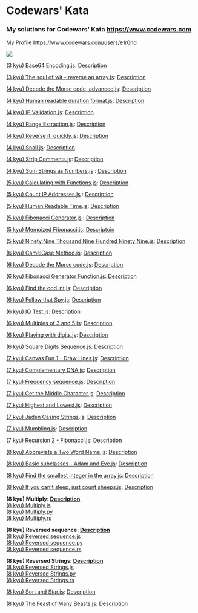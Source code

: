 # Codewars' Kata

### My solutions for Codewars' Kata https://www.codewars.com

My Profile https://www.codewars.com/users/e1r0nd<br>

![](https://www.codewars.com/users/e1r0nd/badges/large)

[(3 kyu) Base64 Encoding.js](<(3%20kyu)%20Base64%20Encoding.js>): [Description](https://www.codewars.com/kata/5270f22f862516c686000161)

[(3 kyu) The soul of wit - reverse an array.js](<(3%20kyu)%20The%20soul%20of%20wit%20-%20reverse%20an%20array.js>): [Description](https://www.codewars.com/kata/the-soul-of-wit-reverse-an-array)

[(4 kyu) Decode the Morse code, advanced.js](<(4%20kyu)%20Decode%20the%20Morse%20code%2C%20advanced.js>): [Description](https://www.codewars.com/kata/decode-the-morse-code-advanced)

[(4 kyu) Human readable duration format.js](<(4%20kyu)%20Human%20readable%20duration%20format.js>): [Description](https://www.codewars.com/kata/human-readable-duration-format)

[(4 kyu) IP Validation.js](<(4%20kyu)%20IP%20Validation.js>): [Description](https://www.codewars.com/kata/ip-validation)

[(4 kyu) Range Extraction.js](<(4%20kyu)%20Range%20Extraction.js>): [Description](https://www.codewars.com/kata/range-extraction)

[(4 kyu) Reverse it, quickly.js](<(4%20kyu)%20Reverse%20it%2C%20quickly.js>): [Description](https://www.codewars.com/kata/reverse-it-quickly)

[(4 kyu) Snail.js](<(4%20kyu)%20Snail.js>): [Description](https://www.codewars.com/kata/snail/javascript)

[(4 kyu) Strip Comments.js](<(4%20kyu)%20Strip%20Comments.js>): [Description](https://www.codewars.com/kata/51c8e37cee245da6b40000bd)

[(4 kyu) Sum Strings as Numbers.js](<(4%20kyu)%20Sum%20Strings%20as%20Numbers.js>) : [Description](https://www.codewars.com/kata/5324945e2ece5e1f32000370)

[(5 kyu) Calculating with Functions.js](<(5%20kyu)%20Calculating%20with%20Functions.js>): [Description](https://www.codewars.com/kata/525f3eda17c7cd9f9e000b39/)

[(5 kyu) Count IP Addresses.js](<(5%20kyu)%20Count%20IP%20Addresses.js>) : [Description](https://www.codewars.com/kata/526989a41034285187000de4)

[(5 kyu) Human Readable Time.js](<(5%20kyu)%20Human%20Readable%20Time.js>): [Description](https://www.codewars.com/kata/human-readable-time)

[(5 kyu) Fibonacci Generator.js](<(5%20kyu)%20Fibonacci%20Generator.js>) : [Description](https://www.codewars.com/kata/522498c9906b0cfcb40001fc)

[(5 kyu) Memoized Fibonacci.js](<(5%20kyu)%20Memoized%20Fibonacci.js>): [Descriptoin](https://www.codewars.com/kata/memoized-fibonacci)

[(5 kyu) Ninety Nine Thousand Nine Hundred Ninety Nine.js](<(5%20kyu)%20Ninety%20Nine%20Thousand%20Nine%20Hundred%20Ninety%20Nine.js>): [Description](https://www.codewars.com/kata/5463c8db865001c1710003b2)

[(6 kyu) CamelCase Method.js](<(6%20kyu)%20CamelCase%20Method.js>): [Description](https://www.codewars.com/kata/camelcase-method)

[(6 kyu) Decode the Morse code.js](<(6%20kyu)%20Decode%20the%20Morse%20code.js>): [Description](https://www.codewars.com/kata/decode-the-morse-code)

[(6 kyu) Fibonacci Generator Function.js]((6%20kyu)%20Fibonacci%20Generator%20Function.js): [Description](https://www.codewars.com/kata/fibonacci-generator-function)

[(6 kyu) Find the odd int.js](<(6%20kyu)%20Find%20the%20odd%20int.js>): [Description](https://www.codewars.com/kata/find-the-odd-int)

[(6 kyu) Follow that Spy.js](<(6%20kyu)%20Follow%20that%20Spy.js>): [Description](https://www.codewars.com/kata/follow-that-spy)

[(6 kyu) IQ Test.js](<(6%20kyu)%20IQ%20Test.js>): [Description](https://www.codewars.com/kata/iq-test)

[(6 kyu) Multiples of 3 and 5.js](<(6%20kyu)%20Multiples%20of%203%20and%205.js>): [Description](https://www.codewars.com/kata/multiples-of-3-and-5)

[(6 kyu) Playing with digits.js](<(6%20kyu)%20Playing%20with%20digits.js>): [Description](https://www.codewars.com/kata/playing-with-digits)

[(6 kyu) Square Digits Sequence.js]((6%20kyu)%20Square%20Digits%20Sequence.js): [Description](https://www.codewars.com/kata/simple-fun-number-23-square-digits-sequence)

[(7 kyu) Canvas Fun 1 - Draw Lines.js]((7%20kyu)%20Canvas%20Fun%201%20-%20Draw%20Lines.js): [Description](http://www.codewars.com/kata/canvas-fun-number-1-draw-lines)

[(7 kyu) Complementary DNA.js](<(7%20kyu)%20Complementary%20DNA.js>): [Description](https://www.codewars.com/kata/complementary-dna/)

[(7 kyu) Frequency sequence.js](<(7%20kyu)%20Frequency%20sequence.js>): [Description](https://www.codewars.com/kata/frequency-sequence/)

[(7 kyu) Get the Middle Character.js](<(7%20kyu)%20Get%20the%20Middle%20Character.js>): [Description](https://www.codewars.com/kata/get-the-middle-character/)

[(7 kyu) Highest and Lowest.js](<(7%20kyu)%20Highest%20and%20Lowest.js>): [Description](https://www.codewars.com/kata/highest-and-lowest/)

[(7 kyu) Jaden Casing Strings.js](<(7%20kyu)%20Jaden%20Casing%20Strings.js>): [Description](https://www.codewars.com/kata/jaden-casing-strings/)

[(7 kyu) Mumbling.js](<(7%20kyu)%20Mumbling.js>): [Description](https://www.codewars.com/kata/mumbling/)

[(7 kyu) Recursion 2 - Fibonacci.js]((7%20kyu)%20Recursion%202%20-%20Fibonacci.js): [Description](https://www.codewars.com/kata/recursion-number-2-fibonacci/)

[(8 kyu) Abbreviate a Two Word Name.js](<(8%20kyu)%20Abbreviate%20a%20Two%20Word%20Name.js>): [Description](https://www.codewars.com/kata/abbreviate-a-two-word-name)

[(8 kyu) Basic subclasses - Adam and Eve.js](<(8%20kyu)%20Basic%20subclasses%20-%20Adam%20and%20Eve.js>): [Description](https://www.codewars.com/kata/547274e24481cfc469000416/)

[(8 kyu) Find the smallest integer in the array.js](<(8%20kyu)%20Find%20the%20smallest%20integer%20in%20the%20array.js>): [Description](https://www.codewars.com/kata/find-the-smallest-integer-in-the-array)

[(8 kyu) If you can't sleep, just count sheeps.js](<(8%20kyu)%20If%20you%20can't%20sleep%2C%20just%20count%20sheeps.js>): [Description](https://www.codewars.com/kata/if-you-cant-sleep-just-count-sheeps)

**(8 kyu) Multiply: [Description](https://www.codewars.com/kata/multiply/)**<br>
[(8 kyu) Multiply.js](<(8%20kyu)%20Multiply.js>)<br>
[(8 kyu) Multiply.py]((8%20kyu)%20Multiply.py)<br>
[(8 kyu) Multiply.rs]((8%20kyu)%20Multiply.rs)

**(8 kyu) Reversed sequence: [Description](https://www.codewars.com/kata/reversed-sequence)**<br>
[(8 kyu) Reversed sequence.js](<(8%20kyu)%20Reversed%20sequence.js>)<br>
[(8 kyu) Reversed sequence.py]((8%20kyu)%20Reversed%20sequence.py)<br>
[(8 kyu) Reversed sequence.rs]((8%20kyu)%20Reversed%20sequence.rs)

**(8 kyu) Reversed Strings: [Description](https://www.codewars.com/kata/reversed-strings)**<br>
[(8 kyu) Reversed Strings.js]((8%20kyu)%20Reversed%20Strings.js)<br>
[(8 kyu) Reversed Strings.py]((8%20kyu)%20Reversed%20Strings.py)<br>
[(8 kyu) Reversed Strings.rs]((8%20kyu)%20Reversed%20Strings.rs)

[(8 kyu) Sort and Star.js]((8%20kyu)%20Sort%20and%20Star.js): [Description](https://www.codewars.com/kata/sort-and-star)

[(8 kyu) The Feast of Many Beasts.js](<(8%20kyu)%20The%20Feast%20of%20Many%20Beasts.js>): [Description](https://www.codewars.com/kata/the-feast-of-many-beasts/)
